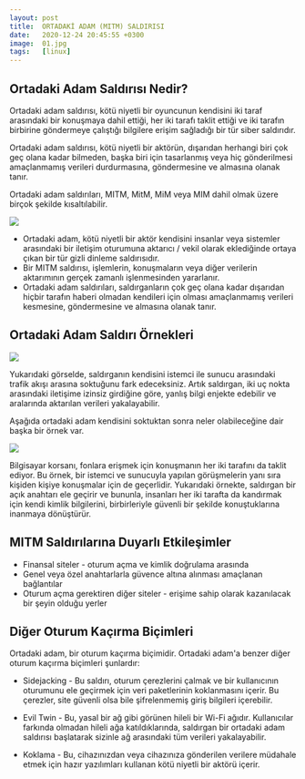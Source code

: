 ```yaml
---
layout: post
title:  ORTADAKİ ADAM (MITM) SALDIRISI
date:   2020-12-24 20:45:55 +0300
image:  01.jpg
tags:   [linux]
---
```

## Ortadaki Adam Saldırısı Nedir? 

Ortadaki adam saldırısı, kötü niyetli bir oyuncunun kendisini iki taraf arasındaki bir konuşmaya dahil ettiği, her iki tarafı taklit ettiği ve iki tarafın birbirine göndermeye çalıştığı bilgilere erişim sağladığı bir tür siber saldırıdır. 

Ortadaki adam saldırısı, kötü niyetli bir aktörün, dışarıdan herhangi biri çok geç olana kadar bilmeden, başka biri için tasarlanmış veya hiç gönderilmesi amaçlanmamış verileri durdurmasına, göndermesine ve almasına olanak tanır. 

Ortadaki adam saldırıları, MITM, MitM, MiM veya MIM dahil olmak üzere birçok şekilde kısaltılabilir.

![]({{site.baseurl}}/img/04.jpg)

* Ortadaki adam, kötü niyetli bir aktör kendisini insanlar veya sistemler arasındaki bir iletişim oturumuna aktarıcı / vekil olarak eklediğinde ortaya çıkan bir tür gizli dinleme saldırısıdır.
* Bir MITM saldırısı, işlemlerin, konuşmaların veya diğer verilerin aktarımının gerçek zamanlı işlenmesinden yararlanır.
* Ortadaki adam saldırıları, saldırganların çok geç olana kadar dışarıdan hiçbir tarafın haberi olmadan kendileri için olması amaçlanmamış verileri kesmesine, göndermesine ve almasına olanak tanır.

## Ortadaki Adam Saldırı Örnekleri 

![]({{site.baseurl}}/img/10.jpg)

Yukarıdaki görselde, saldırganın kendisini istemci ile sunucu arasındaki trafik akışı arasına soktuğunu fark edeceksiniz. 
Artık saldırgan, iki uç nokta arasındaki iletişime izinsiz girdiğine göre, yanlış bilgi enjekte edebilir ve aralarında aktarılan verileri yakalayabilir.

Aşağıda ortadaki adam kendisini soktuktan sonra neler olabileceğine dair başka bir örnek var.

![]({{site.baseurl}}/img/11.jpg)

Bilgisayar korsanı, fonlara erişmek için konuşmanın her iki tarafını da taklit ediyor. Bu örnek, bir istemci ve sunucuyla yapılan görüşmelerin yanı sıra kişiden kişiye konuşmalar için de geçerlidir. 
Yukarıdaki örnekte, saldırgan bir açık anahtarı ele geçirir ve bununla, insanları her iki tarafta da kandırmak için kendi kimlik bilgilerini, birbirleriyle güvenli bir şekilde konuştuklarına inanmaya dönüştürür.

## MITM Saldırılarına Duyarlı Etkileşimler

* Finansal siteler - oturum açma ve kimlik doğrulama arasında
* Genel veya özel anahtarlarla güvence altına alınması amaçlanan bağlantılar
* Oturum açma gerektiren diğer siteler - erişime sahip olarak kazanılacak bir şeyin olduğu yerler

## Diğer Oturum Kaçırma Biçimleri

Ortadaki adam, bir oturum kaçırma biçimidir. Ortadaki adam'a benzer diğer oturum kaçırma biçimleri şunlardır:

* Sidejacking - Bu saldırı, oturum çerezlerini çalmak ve bir kullanıcının oturumunu ele geçirmek için veri paketlerinin koklanmasını içerir. Bu çerezler, site güvenli olsa bile şifrelenmemiş giriş bilgileri içerebilir.

* Evil Twin - Bu, yasal bir ağ gibi görünen hileli bir Wi-Fi ağıdır. Kullanıcılar farkında olmadan hileli ağa katıldıklarında, saldırgan bir ortadaki adam saldırısı başlatarak sizinle ağ arasındaki tüm verileri yakalayabilir.

* Koklama - Bu, cihazınızdan veya cihazınıza gönderilen verilere müdahale etmek için hazır yazılımları kullanan kötü niyetli bir aktörü içerir.
